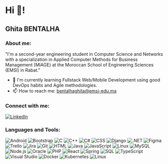 # Hi 👋!
## Ghita BENTALHA

### About me:
"I'm a second-year engineering student in Computer Science and Networks with a specialization in Applied Computer Methods for Business Management (MIAGE) at the Moroccan School of Engineering Sciences (EMSI) in Rabat."

- 🌱 I'm currently learning Fullstack Web/Mobile Development using good DevOps habits and Agile methodologies.
- 📫 How to reach me: [bentalhaghita@emsi-edu.ma](mailto:bentalhaghita@emsi-edu.ma)

### Connect with me:
[![LinkedIn](https://img.shields.io/badge/-LinkedIn-0e76a8?style=for-the-badge&logo=Linkedin&logoColor=white)](https://linkedin.com/in/ghita-bentalha-472176217)

### Languages and Tools:
![Android](https://img.shields.io/badge/-Android-05122A?style=flat&logo=android)
![Bootstrap](https://img.shields.io/badge/-Bootstrap-05122A?style=flat&logo=bootstrap)
![C](https://img.shields.io/badge/-C-A8B9CC?style=flat&logo=C&logoColor=white)
![C++](https://img.shields.io/badge/-C++-00599C?style=flat&logo=C%2B%2B&logoColor=white)
![C#](https://img.shields.io/badge/-C%23-239120?style=flat&logo=csharp&logoColor=white)
![CSS](https://img.shields.io/badge/-CSS-1572B6?style=flat&logo=css3&logoColor=white)
![Django](https://img.shields.io/badge/-Django-092E20?style=flat&logo=django&logoColor=white)
![.NET](https://img.shields.io/badge/-.NET-512BD4?style=flat&logo=.net&logoColor=white)
![Figma](https://img.shields.io/badge/-Figma-F24E1E?style=flat&logo=figma&logoColor=white)
![Trello](https://img.shields.io/badge/-Trello-0079BF?style=flat&logo=trello&logoColor=white)
![Jira](https://img.shields.io/badge/-Jira-0052CC?style=flat&logo=jira&logoColor=white)
![Git](https://img.shields.io/badge/-Git-F05032?style=flat&logo=git&logoColor=white)
![HTML](https://img.shields.io/badge/-HTML-E34F26?style=flat&logo=html5&logoColor=white)
![Java](https://img.shields.io/badge/-Java-007396?style=flat&logo=java&logoColor=white)
![JavaScript](https://img.shields.io/badge/-JavaScript-F7DF1E?style=flat&logo=javascript&logoColor=white)
![Linux](https://img.shields.io/badge/-Linux-FCC624?style=flat&logo=linux&logoColor=black)
![MySQL](https://img.shields.io/badge/-MySQL-4479A1?style=flat&logo=mysql&logoColor=white)
![Node.js](https://img.shields.io/badge/-Node.js-339933?style=flat&logo=node.js&logoColor=white)
![Oracle](https://img.shields.io/badge/-Oracle-F80000?style=flat&logo=oracle&logoColor=white)
![PHP](https://img.shields.io/badge/-PHP-777BB4?style=flat&logo=php&logoColor=white)
![React](https://img.shields.io/badge/-React-61DAFB?style=flat&logo=react&logoColor=white)
![Spring](https://img.shields.io/badge/-Spring-6DB33F?style=flat&logo=spring&logoColor=white)
![SQL](https://img.shields.io/badge/-SQL-4479A1?style=flat&logo=sql&logoColor=white)
![TypeScript](https://img.shields.io/badge/-TypeScript-3178C6?style=flat&logo=typescript&logoColor=white)
![Visual Studio](https://img.shields.io/badge/-Visual%20Studio-5C2D91?style=flat&logo=visualstudio&logoColor=white)
![Docker](https://img.shields.io/badge/-Docker-2496ED?style=flat&logo=docker&logoColor=white)
![Kubernetes](https://img.shields.io/badge/-Kubernetes-326CE5?style=flat&logo=kubernetes&logoColor=white)
![Linux](https://img.shields.io/badge/-Linux-FCC624?style=flat&logo=linux&logoColor=black)

